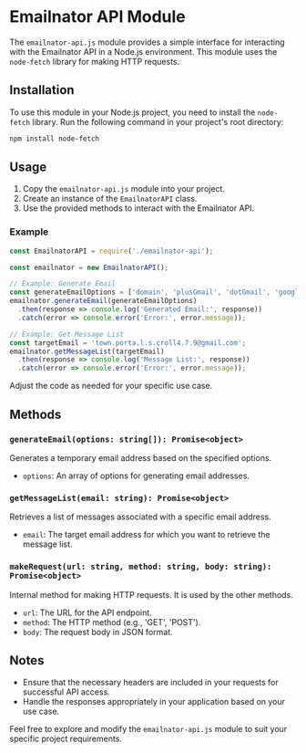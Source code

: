 # Emailnator API Module

The `emailnator-api.js` module provides a simple interface for interacting with the Emailnator API in a Node.js environment. This module uses the `node-fetch` library for making HTTP requests.

## Installation

To use this module in your Node.js project, you need to install the `node-fetch` library. Run the following command in your project's root directory:

```bash
npm install node-fetch
```

## Usage

1. Copy the `emailnator-api.js` module into your project.
2. Create an instance of the `EmailnatorAPI` class.
3. Use the provided methods to interact with the Emailnator API.

### Example

```javascript
const EmailnatorAPI = require('./emailnator-api');

const emailnator = new EmailnatorAPI();

// Example: Generate Email
const generateEmailOptions = ['domain', 'plusGmail', 'dotGmail', 'googleMail'];
emailnator.generateEmail(generateEmailOptions)
  .then(response => console.log('Generated Email:', response))
  .catch(error => console.error('Error:', error.message));

// Example: Get Message List
const targetEmail = 'town.porta.l.s.croll4.7.9@gmail.com';
emailnator.getMessageList(targetEmail)
  .then(response => console.log('Message List:', response))
  .catch(error => console.error('Error:', error.message));
```

Adjust the code as needed for your specific use case.

## Methods

### `generateEmail(options: string[]): Promise<object>`

Generates a temporary email address based on the specified options.

- `options`: An array of options for generating email addresses.

### `getMessageList(email: string): Promise<object>`

Retrieves a list of messages associated with a specific email address.

- `email`: The target email address for which you want to retrieve the message list.

### `makeRequest(url: string, method: string, body: string): Promise<object>`

Internal method for making HTTP requests. It is used by the other methods.

- `url`: The URL for the API endpoint.
- `method`: The HTTP method (e.g., 'GET', 'POST').
- `body`: The request body in JSON format.

## Notes

- Ensure that the necessary headers are included in your requests for successful API access.
- Handle the responses appropriately in your application based on your use case.

Feel free to explore and modify the `emailnator-api.js` module to suit your specific project requirements.
